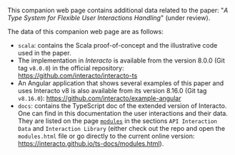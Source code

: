 
This companion web page contains additional data related to the paper:
 "*A Type System for Flexible User Interactions Handling*" (under review).

 The data of this companion web page are as follows:
 - `scala`: contains the Scala proof-of-concept and the illustrative code used in the paper.
 - The implementation in *Interacto*  is available from the version 8.0.0 (Git tag `v8.0.0`) in the official repository: https://github.com/interacto/interacto-ts
 - An Angular application that shows several examples of this paper and uses Interacto v8 is also available from its version 8.16.0 (Git tag `v8.16.0`): https://github.com/interacto/example-angular
 - `docs`: contains the TypeScript doc of the extended version of Interacto. One can find in this documentation the user interactions and their data. They are listed on the page [`modules`](docs/modules.html) in the sections `API Interaction Data` and `Interaction Library` (either check out the repo and open the `modules.html` file or go directly to the current online version: https://interacto.github.io/ts-docs/modules.html).


